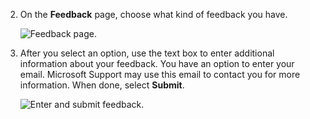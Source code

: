 
2. On the **Feedback**  page, choose what kind of feedback you have.
   
    ![Feedback page.](../customer-service/media/feedback-page.png "Feedback page")

3. After you select an option, use the text box to enter additional information about your feedback. You have an option to enter your email. Microsoft Support may use this email to contact you for more information. When done, select **Submit**.
  
    ![Enter and submit feedback.](../customer-service/media/submit-feedback.png "Enter and submit feedback")
